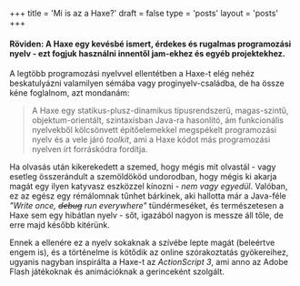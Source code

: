 +++
title = 'Mi is az a Haxe?'
draft = false
type = 'posts'
layout = 'posts'
+++

#### Röviden: A Haxe egy kevésbé ismert, érdekes és rugalmas programozási nyelv - ezt fogjuk használni innentől jam-ekhez és egyéb projektekhez.

A legtöbb programozási nyelvvel ellentétben a Haxe-t elég nehéz beskatulyázni valamilyen sémába vagy proginyelv-családba, de ha össze kéne foglalnom, azt mondanám:

> A Haxe egy statikus-plusz-dinamikus típusrendszerű, magas-szintű, objektum-orientált, szintaxisban Java-ra hasonlító, ám funkcionális nyelvekből kölcsönvett építőelemekkel megspékelt programozási nyelv és a vele járó *toolkit*, ami a Haxe kódot más programozási nyelven írt forráskódra fordítja.

Ha olvasás után kikerekedett a szemed, hogy mégis mit olvastál - vagy esetleg összerándult a szemöldököd undorodban, hogy mégis ki akarja magát egy ilyen katyvasz eszközzel kínozni - *nem vagy egyedül*. Valóban, ez az egész egy rémálomnak tűnhet bárkinek, aki hallotta már a Java-féle *"Write once, ~~debug~~ run everywhere"* tündérmeséket, és természetesen a Haxe sem egy hibátlan nyelv - sőt, igazából nagyon is messze áll tőle, de erre majd később kitérünk.

Ennek a ellenére ez a nyelv sokaknak a szívébe lepte magát (beleértve engem is), és a történelme is kötődik az online szórakoztatás gyökereihez, ugyanis nagyban inspirálta a Haxe-t az *ActionScript 3*, ami anno az Adobe Flash játékoknak és animációknak a gerinceként szolgált.